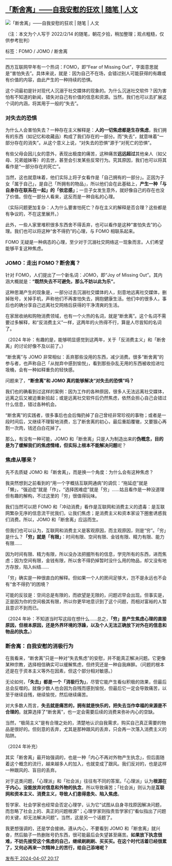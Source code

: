 ## [「断舍离」——自我安慰的狂欢 | 随笔 | 人文](https://zhuanlan.zhihu.com/p/691134297)

![「断舍离」——自我安慰的狂欢 | 随笔 | 人文](https://picx.zhimg.com/v2-69a5af80d510590f0278043c479f6635_720w.jpg?source=d16d100b)

（注：本文为个人写于 2022/2/14 的随笔，朝花夕拾，稍加整理；观点粗糙，仅供参考批判）

标签：FOMO / JOMO / 断舍离

---

西方互联网早年有一个热词：FOMO，即“Fear of Missing Out”，字面意思就是“害怕失去”。具体来说，就是：因为自己不在场，会错过别人可能获得的有趣或有价值的内容，由此产生的一种持续的恐惧。

这个词最初是针对现代人沉溺于社交媒体的现象的。为什么沉迷社交软件？因为害怕有不知道的新闻，错失对自己有价值的信息和资源。当然，我们也可以去扩展这个词的内涵，将其用于一般的“失去”。

### 对失去的恐惧

为什么人会害怕失去？一种存在主义解释是：**人的一切焦虑都是生存焦虑**，我们拥有的东西（如记忆和收藏品）构成了我们存在的一部分。而“失去”，就意味着“一部分存在的消失”。从这个意义上说，“对失去的恐惧”源于“对死亡的恐惧”。

有些父母会因儿女的意外，表现出极度的痛苦，这种痛苦**远远超过**其他亲人（如父母、兄弟姐妹等）的去世，甚至会引发某些反常行为。究其原因，我们也可以将其看作是“一部分存在的死亡”。

当然，这也就意味着，他们实际上将子女看作是「自己拥有的一部分」。正因为子女「属于自己」，是自己「所拥有的物品」，所以他们会在此基础上，**产生一种「与自身存在联系在一起」的「依恋感」**；一旦子女发生意外，就好像自己的存在也没了价值。但在一部分人看来，这反而是一种自私的心理。

（实际问题更加复杂：人为什么要害怕死亡？存在主义的解释是否合理？这些都是有争议的，不在这里展开。）

此外，一些人家里堆积很多东西舍不得丢弃，也可以看作是这种“害怕失去”的心理。我们也可以将这种“舍不得扔”的心理，与 FOMO 相联系起来。

FOMO 无疑是一种病态的心理，至少对于沉溺社交网络这一现象而言。人们希望能够平复这种焦虑。

### JOMO：走出 FOMO？断舍离？

针对 FOMO，人们提出了一个新名词：JOMO，即“Joy of Missing Out”。其内涵大概就是：**“既然失去不可避免，那么不妨以此为乐”**。

这种思潮产生的现象是，一部分过去沉溺社交媒体的人，刻意地远离社交媒体，删掉账号，关掉手机，声称他们不再害怕失去，拥抱健康生活。他们中的很多人，事后也的确分享自己远离社交网络后获得的干净清爽的生活。

在家居收纳和购物消费领域，也有一个火热的名词，就是“断舍离”。这个名词不需要过多解释，和“反消费主义”一样，这两年的火热得不行，算是人尽皆知的名词了。

（2024 年补：有趣的是，能够明显感觉到这两年，关于「反消费主义」和「断舍离」的讨论好像不及以前了。）

“断舍离”与 JOMO 非常相似：丢弃那些没用的东西，减少消费。很多“断舍离”的参与者，也声称自己「从抛弃中感到愉悦」，看到那些杂乱无用的东西被收拾进垃圾桶，会有一种如释重负的轻快感。

问题来了，**“断舍离”和 JOMO 真的能够解决“对失去的恐惧”吗？**

我们也的确看到过这样的案例：因为工作的各种原因，很多人无法远离社交媒体，远离之后又被迫重新拾起；或是远离社交软件后仍然焦虑，依然会担心自己会错过什么信息，错过各种机会。

“断舍离”的实践者，很多事后也会后悔扔掉了自己曾经非常珍视的事物；或者是一段时间后，又继续不理智地消费，忘了断舍离的初心，最后重蹈覆辙，又要狠心再割一次肉，钱还白白花掉了。

那么，有没有一种可能，JOMO 和「断舍离」只是人为制造出来的**伪概念，目的是为了缓解我们的焦虑情绪，但实际上根本不能解决问题**呢？

### 焦虑从哪来？

先不去质疑 JOMO 和「断舍离」，而是换一个角度：为什么会有这种焦虑？

我突然想到之前看到的“用一个字概括互联网通病”的调侃：“拖延症”就是「懒」，“强迫症”就是「作」，“选择困难症”就是「穷」……姑且看作是一种没道理但有趣的解构，不过这里的「穷」很值得玩味。

我们当然可以把 FOMO 和「冲动消费」看作是互联网和消费主义的遗毒：是互联网繁杂无序的信息流干扰我们，让我们焦虑；是消费主义和资本家设下圈套诱惑我们消费。所以，JOMO 和「断舍离」应运而生。

但我们也可以认为，互联网和消费主义是客观原因，而主观原因，则是“穷”。「穷」是什么？**「穷」就是「有限」**：时间有限、空间有限、金钱有限、精力有限、能力有限……

因为时间有限、精力有限，所以没办法把握所有的信息，学完所有的东西，进而焦虑；因为空间有限，金钱有限，所以舍不得扔掉暂时没什么用的物品，却又没有地方存放，陷入纠结……

「穷」确实是一种很直白的解释。但如果一个人的房间足够大，岂不是永远也不会有“舍不得扔”的困境？

可能的反驳是：空间总是有限的，而欲望是无限的，问题迟早会出现。但事实是，正是因为你的空间极其有限，所以你更早地意识到了这个问题，而相对富裕的人暂且意识不到而已。

（2024 年补：不知道当时写这段在想什么……总之，**「穷」是产生焦虑心理的直接原因，但根本原因，还是外界环境的浮躁，以及个人无法正确放下对外在的信息和物品的执念。**）

### 断舍离：自我安慰的消极行为

在我看来，“断舍离”只是一种对“失去焦虑”的安慰，并不能真正解决问题。它更像某种宗教，选择相信确实可以缓解焦虑，但终究还是一种自我麻醉。（问题的根本还是在于资本主义等外在因素，但这个部分相对敏感。）

无论如何，**「失去」都是一个「消极行为」**，尽管它能产生看似积极的效果，但最后总会反噬的。就像少数人也会因为自残而感到愉悦，但最后它一定会导致痛苦，以至于继续自残，继续愉悦，然后继续痛苦。

对大多数人而言，**失去就是痛苦的，拥有就是快乐的，把失去当作幸福的来源是不合理的**。就算选择了“断舍离”，也一定会需要后续的消费来弥补内心的空缺。

当然，“极简主义”是有合理之处的，清楚地认识自我需求，购买自己真正需要的物品是很好的。但刻意的丢弃，尤其是那种跟风的丢弃，只会再一次落入消费主义的陷阱。

（2024 年补充）

其实「断舍离」最开始强调的，也是一种「内心不再对外物产生执念」，但后面随着这个概念的流行，越来越多人的加入，也就变成了跟风。我们反对的，也是这样一种跟风的、盲目的丢弃。

对于这类问题，「心理派」和「社会派」往往有不同的答案。「心理派」认为**根源在于内心，没能放弃对信息和外物的执念**，所以导致痛苦；「社会派」则认为是**互联网和资本主义、消费主义，导致人们患得患失、陷入焦虑**。

哲学家、社会学家也经常会否定心理学，认为它“试图从自身寻找原因解决问题，而忽略了社会上的、真正的问题根源”；心理学家则指责哲学家们“看似指出了问题的关键，却无法解决问题”。当然，这是另一个话题了。

我更想强调的，还是学会接纳，遵从内心，不要看到 JOMO 和「断舍离」就兴奋，然后脑子一热删账号扔东西，很可能最后会失望甚至痛苦。**如果放下执念很难，不妨先接受这个焦虑的自己，继续刷刷刷、买买买。在这个时代活着已经很累了，又何必再来一次精神上的苦行，给自己添堵呢？**

[发布于 2024-04-07 20:17](https://zhuanlan.zhihu.com/p/691134297)
